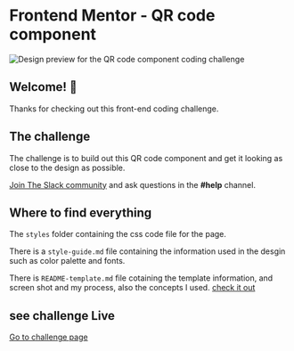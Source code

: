 # Frontend Mentor - QR code component

![Design preview for the QR code component coding challenge](./design/desktop-preview.jpg)

## Welcome! 👋

Thanks for checking out this front-end coding challenge.


## The challenge

The challenge is to build out this QR code component and get it looking as close to the design as possible.


 [Join The Slack community](https://www.frontendmentor.io/slack) and ask questions in the **#help** channel.

## Where to find everything

The `styles` folder containing the css code file for the page.

There is a `style-guide.md` file containing the information used in the desgin such as color palette and fonts.

There is `README-template.md` file cotaining the template information, and screen shot and my process, also the concepts I used. [check it out](README-template.md)

## see challenge Live
 [Go to challenge page](https://tczr.github.io/frontEndMentor-challenges/QR-component)
